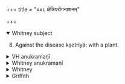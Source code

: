 +++
title = "००८ क्षेत्रियरोगनाशनम्"

+++
<details open><summary>Whitney subject</summary>

8. Against the disease kṣetriyá: with a plant.
</details>


<details><summary>VH anukramaṇī</summary>

क्षेत्रियरोगनाशनम्।  
१-५ भृग्वङ्गिराः। वनस्पतिः, यक्ष्म नाशनम्। अनुष्टुप्, ३ पथ्यापङ्क्तिः, ४ विराट्, ५ निचृत्पथ्यापङ्क्तिः।
</details>

<details><summary>Whitney anukramaṇī</summary>

[Bhṛgvan̄giras.—vānaspatyam; yakṣmanāśanadāivatam. ānuṣṭubham: 3. pathyāpan̄kti; 4.. virāj; 5. nicṛtpathyāpan̄kti.]
</details>



<details><summary>Whitney</summary>

### Comment
Verse 1 occurs in Pāipp. i. It is reckoned (Kāuś. 26. 1, note) to the takmanāśana gaṇa, and is used in a healing ceremony (against kulāgatakuṣṭhakṣayagrahaṇyādirogās, comm.), accompanying various practices upon the diseased person, which are evidently rather adapted to the words of the text than represented by them (26. 41-27.4), and, according to the comm., are rather alternative than to be performed successively.


### Translations
Translated: Weber, xiii. 149; Ludwig, p. 513; Griffith, i. 50; Bloomfield, 13, 286.
</details>

<details><summary>Griffith</summary>

A charm against hereditary disease (kshetriya)
</details>
